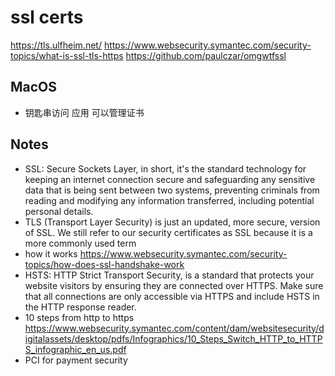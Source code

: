 # ssl certs

https://tls.ulfheim.net/
https://www.websecurity.symantec.com/security-topics/what-is-ssl-tls-https
https://github.com/paulczar/omgwtfssl

## MacOS

* 钥匙串访问 应用 可以管理证书

## Notes

* SSL: Secure Sockets Layer, in short, it's the standard technology for keeping an internet connection secure and safeguarding any sensitive data that is being sent between two systems, preventing criminals from reading and modifying any information transferred, including potential personal details.
* TLS (Transport Layer Security) is just an updated, more secure, version of SSL. We still refer to our security certificates as SSL because it is a more commonly used term
* how it works 
  https://www.websecurity.symantec.com/security-topics/how-does-ssl-handshake-work
* HSTS: HTTP Strict Transport Security, is a standard that protects your website visitors by ensuring they are connected over HTTPS. Make sure that all connections are only accessible via HTTPS and include HSTS in the HTTP response reader.
* 10 steps from http to https
  https://www.websecurity.symantec.com/content/dam/websitesecurity/digitalassets/desktop/pdfs/Infographics/10_Steps_Switch_HTTP_to_HTTPS_infographic_en_us.pdf
* PCI for payment security

